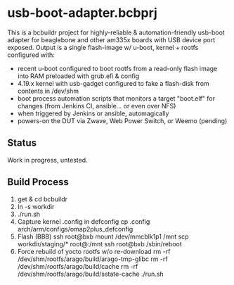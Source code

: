 # usb-boot-adapter.bcbprj
This is a bcbuildr project for highly-reliable & automation-friendly usb-boot adapter for beaglebone and other am335x boards with USB device port exposed.
Output is a single flash-image w/ u-boot, kernel + rootfs configured with:
* recent u-boot configured to boot rootfs from a read-only flash image into RAM preloaded with grub.efi & config
* 4.19.x kernel with usb-gadget configured to fake a flash-disk from contents in /dev/shm
* boot process automation scripts that monitors a target "boot.elf" for changes (from Jenkins CI, ansible... or even over NFS)
* when triggered by Jenkins or ansible, automagically 
* powers-on the DUT via Zwave, Web Power Switch, or Weemo (pending)
 

## Status
Work in progress, untested.

## Build Process

1. get & cd bcbuildr
2. ln -s <this directory> workdir
3. ./run.sh
4. Capture kernel .config in defconfig
	cp .config arch/arm/configs/omap2plus_defconfig 
5. Flash (BBB)
	ssh root@bxb mount /dev/mmcblk1p1 /mnt
	scp workdir/staging/* root@<ip of bcb>:/mnt
	ssh root@bxb /sbin/reboot
6. Force rebuild of yocto rootfs w/o re-download
	rm -rf /dev/shm/rootfs/arago/build/arago-tmp-glibc
	rm -rf /dev/shm/rootfs/arago/build/cache
	rm -rf /dev/shm/rootfs/arago/build/sstate-cache
	./run.sh
